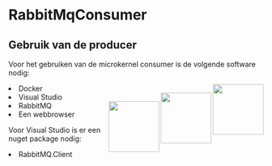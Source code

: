 # RabbitMqConsumer
<h2>Gebruik van de producer</h2>
<p>Voor het gebruiken van de microkernel consumer is de volgende software nodig:
  <li>Docker<a href="https://docs.docker.com/get-docker/"><img align="right" width="100" height="100" src="https://external-content.duckduckgo.com/iu/?u=https%3A%2F%2Fevents.docker.com%2Fandroid-chrome-192x192.png&f=1&nofb=1"></a></li>
  <li>Visual Studio<a href="https://visualstudio.microsoft.com/downloads/"><img align="right" width="100" height="100" src="https://external-content.duckduckgo.com/iu/?u=https%3A%2F%2Fvisualstudio.microsoft.com%2Fwp-content%2Fuploads%2F2018%2F11%2Fvsm_preview_logo%402x.png&f=1&nofb=1"></a></li>
  <li>RabbitMQ <a href="https://www.rabbitmq.com/download.html"><img align="right" width="100" height="100" src="https://external-content.duckduckgo.com/iu/?u=https%3A%2F%2Fcdn.iconscout.com%2Ficon%2Ffree%2Fpng-128%2Frabbitmq-282296.png&f=1&nofb=1""></a></li></li>
  <li>Een webbrowser</li>
</p>
<p>Voor Visual Studio is er een nuget package nodig:
<li>RabbitMQ.Client</li></p>
